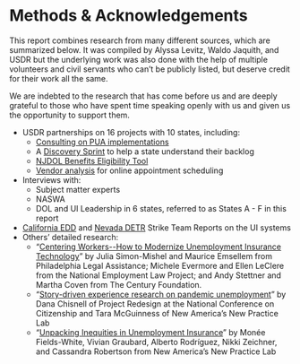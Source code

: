 # Methods & Acknowledgements

This report combines research from many different sources, which are summarized below. It was compiled by Alyssa Levitz, Waldo Jaquith, and USDR but the underlying work was also done with the help of multiple volunteers and civil servants who can’t be publicly listed, but deserve credit for their work all the same.

We are indebted to the research that has come before us and are deeply grateful to those who have spent time speaking openly with us and given us the opportunity to support them. 

* USDR partnerships on 16 projects with 10 states, including:
  * [Consulting on PUA implementations](https://medium.com/u-s-digital-response/technical-notes-from-the-field-pandemic-unemployment-assistance-db5421134969)
  * A [Discovery Sprint](https://www.usdigitalresponse.org/wp-content/uploads/2020/07/Unemployment-Insurance-Case-Study-.pdf) to help a state understand their backlog
  * [NJDOL Benefits Eligibility Tool](https://getstarted.nj.gov/labor/)
  * [Vendor analysis](https://usdr.gitbook.io/unemployment-insurance-moderinzation/additional-deep-dives/customer-support-mechanisms-for-ui-agencies/online-appointment-scheduling) for online appointment scheduling
* Interviews with:
  * Subject matter experts
  * NASWA
  * DOL and UI Leadership in 6 states, referred to as States A - F in this report
* [California EDD](https://www.govops.ca.gov/wp-content/uploads/sites/11/2020/09/Assessment.pdf) and [Nevada DETR](https://cms.detr.nv.gov/Content/Media/Strike_Force_Report_2021_FIN.pdf) Strike Team Reports on the UI systems
* Others’ detailed research:
  * “[Centering Workers--How to Modernize Unemployment Insurance Technology](https://tcf.org/content/report/centering-workers-how-to-modernize-unemployment-insurance-technology/)” by Julia Simon-Mishel and Maurice Emsellem from Philadelphia Legal Assistance; Michele Evermore and Ellen LeClere from the National Employment Law Project; and Andy Stettner and Martha Coven from The Century Foundation. 
  * “[Story-driven experience research on pandemic unemployment](https://danachisnell.com/story-driven-experience-research-on-pandemic-unemployment/)” by Dana Chisnell of Project Redesign at the National Conference on Citizenship and Tara McGuinness of New America’s New Practice Lab
  * “[Unpacking Inequities in Unemployment Insurance](https://www.newamerica.org/pit/reports/unpacking-inequities-unemployment-insurance)” by Monée Fields-White, Vivian Graubard, Alberto Rodríguez, Nikki Zeichner, and Cassandra Robertson from New America’s New Practice Lab

